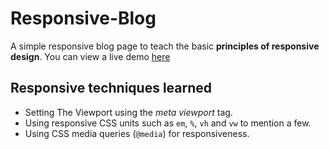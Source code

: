# Responsive-Blog

A simple responsive blog page to teach the basic **principles of responsive design**. You can view a live demo [here](https://confidence-okoghenun.github.io/Responsive-Blog/)

## Responsive techniques learned

- Setting The Viewport using the _meta viewport_ tag.
- Using responsive CSS units such as `em`, `%`, `vh` and `vw` to mention a few.
- Using CSS media queries (`@media`) for responsiveness.

